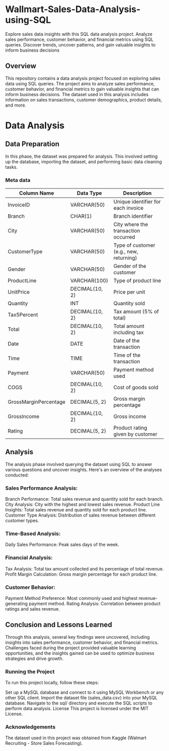 # Wallmart-Sales-Data-Analysis-using-SQL
Explore sales data insights with this SQL data analysis project. Analyze sales performance, customer behavior, and financial metrics using SQL queries. Discover trends, uncover patterns, and gain valuable insights to inform business decisions
## Overview
This repository contains a data analysis project focused on exploring sales data using SQL queries. The project aims to analyze sales performance, customer behavior, and financial metrics to gain valuable insights that can inform business decisions. The dataset used in this analysis includes information on sales transactions, customer demographics, product details, and more.

# Data Analysis
## Data Preparation
In this phase, the dataset was prepared for analysis. This involved setting up the database, importing the dataset, and performing basic data cleaning tasks.
### Meta data 
| Column Name          | Data Type       | Description                        |
|----------------------|-----------------|------------------------------------|
| InvoiceID            | VARCHAR(50)     | Unique identifier for each invoice |
| Branch               | CHAR(1)         | Branch identifier                  |
| City                 | VARCHAR(50)     | City where the transaction occurred|
| CustomerType         | VARCHAR(50)     | Type of customer (e.g., new, returning) |
| Gender               | VARCHAR(50)     | Gender of the customer            |
| ProductLine          | VARCHAR(100)    | Type of product line              |
| UnitPrice            | DECIMAL(10, 2)  | Price per unit                    |
| Quantity             | INT             | Quantity sold                     |
| Tax5Percent          | DECIMAL(10, 2)  | Tax amount (5% of total)          |
| Total                | DECIMAL(10, 2)  | Total amount including tax        |
| Date                 | DATE            | Date of the transaction           |
| Time                 | TIME            | Time of the transaction           |
| Payment              | VARCHAR(50)     | Payment method used               |
| COGS                 | DECIMAL(10, 2)  | Cost of goods sold                |
| GrossMarginPercentage| DECIMAL(5, 2)   | Gross margin percentage           |
| GrossIncome          | DECIMAL(10, 2)  | Gross income                      |
| Rating               | DECIMAL(5, 2)   | Product rating given by customer  |


##  Analysis
The analysis phase involved querying the dataset using SQL to answer various questions and uncover insights. Here's an overview of the analyses conducted:

### Sales Performance Analysis:
Branch Performance: Total sales revenue and quantity sold for each branch.
City Analysis: City with the highest and lowest sales revenue.
Product Line Insights: Total sales revenue and quantity sold for each product line.
Customer Type Analysis: Distribution of sales revenue between different customer types.
### Time-Based Analysis:
Daily Sales Performance: Peak sales days of the week.
### Financial Analysis:
Tax Analysis: Total tax amount collected and its percentage of total revenue.
Profit Margin Calculation: Gross margin percentage for each product line.
### Customer Behavior:
Payment Method Preference: Most commonly used and highest revenue-generating payment method.
Rating Analysis: Correlation between product ratings and sales revenue.
## Conclusion and Lessons Learned
Through this analysis, several key findings were uncovered, including insights into sales performance, customer behavior, and financial metrics. Challenges faced during the project provided valuable learning opportunities, and the insights gained can be used to optimize business strategies and drive growth.

### Running the Project
To run this project locally, follow these steps:

Set up a MySQL database and connect to it using MySQL Workbench or any other SQL client.
Import the dataset file (sales_data.csv) into your MySQL database.
Navigate to the sql/ directory and execute the SQL scripts to perform data analysis.
License
This project is licensed under the MIT License.

### Acknowledgements
The dataset used in this project was obtained from Kaggle (Walmart Recruiting - Store Sales Forecasting).
